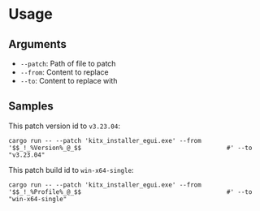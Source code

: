 ﻿# Usage

## Arguments

- `--patch`: Path of file to patch
- `--from`: Content to replace
- `--to`: Content to replace with

## Samples

This patch version id to `v3.23.04`:

```shell
cargo run -- --patch 'kitx_installer_egui.exe' --from '$$_!_%Version%_@_$$                                        #' --to "v3.23.04"
```

This patch build id to `win-x64-single`:

```shell
cargo run -- --patch 'kitx_installer_egui.exe' --from '$$_!_%Profile%_@_$$                                        #' --to "win-x64-single"
```



